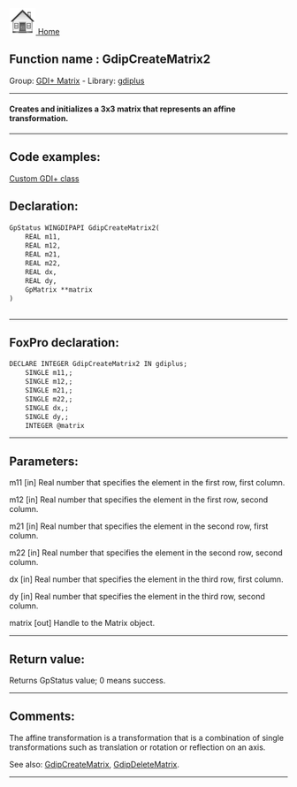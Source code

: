 [<img src="../../images/home.png"> Home ](https://github.com/VFPX/Win32API)  

## Function name : GdipCreateMatrix2
Group: [GDI+ Matrix](../../functions_group.md#GDIplus_Matrix)  -  Library: [gdiplus](../../Libraries.md#gdiplus)  
***  


#### Creates and initializes a 3x3 matrix that represents an affine transformation.
***  


## Code examples:
[Custom GDI+ class](../../samples/sample_450.md)  

## Declaration:
```foxpro  
GpStatus WINGDIPAPI GdipCreateMatrix2(
	REAL m11,
	REAL m12,
	REAL m21,
	REAL m22,
	REAL dx,
	REAL dy,
	GpMatrix **matrix
)
  
```  
***  


## FoxPro declaration:
```foxpro  
DECLARE INTEGER GdipCreateMatrix2 IN gdiplus;
	SINGLE m11,;
	SINGLE m12,;
	SINGLE m21,;
	SINGLE m22,;
	SINGLE dx,;
	SINGLE dy,;
	INTEGER @matrix  
```  
***  


## Parameters:
m11
[in] Real number that specifies the element in the first row, first column. 

m12
[in] Real number that specifies the element in the first row, second column. 

m21
[in] Real number that specifies the element in the second row, first column. 

m22
[in] Real number that specifies the element in the second row, second column. 

dx
[in] Real number that specifies the element in the third row, first column. 

dy
[in] Real number that specifies the element in the third row, second column.

matrix
[out] Handle to the Matrix object.  
***  


## Return value:
Returns GpStatus value; 0 means success.  
***  


## Comments:
The affine transformation is a transformation that is a combination of single transformations such as translation or rotation or reflection on an axis.  
  

See also: [GdipCreateMatrix](../gdiplus/GdipCreateMatrix.md), [GdipDeleteMatrix](../gdiplus/GdipDeleteMatrix.md).  
  
***  

